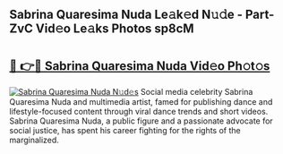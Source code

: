 ## Sabrina Quaresima Nuda Le𝚊k𝚎d N𝚞𝚍e - Part-ZvC Vid𝚎o Le𝚊ks Photos sp8cM

# <h2><a href="http://fbfxnpk.evod.top/?m=Sabrina+Quaresima+Nuda">🔗 👉🔴 Sabrina Quaresima Nuda Vid𝚎o Ph𝚘t𝚘s</a></h2>

[![Sabrina Quaresima Nuda N𝚞d𝚎s](https://i.imgur.com/8V9OHl7.gif)](http://fbfxnpk.evod.top/?m=Sabrina+Quaresima+Nuda)
Social media celebrity Sabrina Quaresima Nuda and multimedia artist, famed for publishing dance and lifestyle-focused content through viral dance trends and short videos. Sabrina Quaresima Nuda, a public figure and a passionate advocate for social justice, has spent his career fighting for the rights of the marginalized. 
